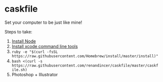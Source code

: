 caskfile
========

Set your computer to be just like mine!

Steps to take:

1. [Install Node](http://nodejs.org/)
2. [Install xcode command line tools](https://developer.apple.com/downloads)
3. `ruby -e "$(curl -fsSL https://raw.githubusercontent.com/Homebrew/install/master/install)" `
4. `bash <(curl -s https://raw.githubusercontent.com/renandincer/caskfile/master/caskfile.sh) `
5. Photoshop + Illustrator
